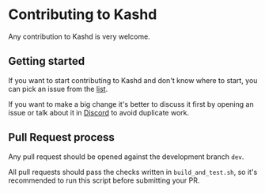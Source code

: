 # Contributing to Kashd

Any contribution to Kashd is very welcome.

## Getting started

If you want to start contributing to Kashd and don't know where to start, you can pick an issue from
the [list](https://github.com/Kash-Protocol/kashd/issues).

If you want to make a big change it's better to discuss it first by opening an issue or talk about it in
[Discord](https://discord.gg/WmGhhzk) to avoid duplicate work.

## Pull Request process

Any pull request should be opened against the development branch `dev`.

All pull requests should pass the checks written in `build_and_test.sh`, so it's recommended to run this script before
submitting your PR.
